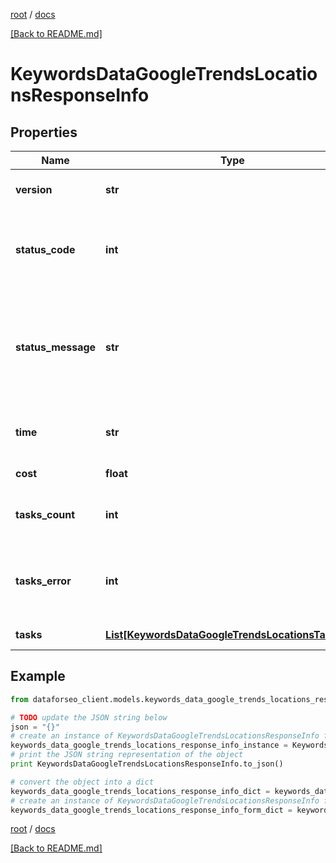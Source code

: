 [root](./../ "root") / [docs](./ "docs")

[[Back to README.md]](./../README.md "[Back to README.md]")

# KeywordsDataGoogleTrendsLocationsResponseInfo

## Properties

Name | Type | Description | Notes
------------ | ------------- | ------------- | -------------
**version** | **str** | the current version of the API | [optional]
**status_code** | **int** | general status code you can find the full list of the response codes here | [optional]
**status_message** | **str** | general informational message you can find the full list of general informational messages here | [optional]
**time** | **str** | total execution time, seconds | [optional]
**cost** | **float** | total tasks cost, USD | [optional]
**tasks_count** | **int** | the number of tasks in the tasks array | [optional]
**tasks_error** | **int** | the number of tasks in the tasks array returned with an error | [optional]
**tasks** | [**List[KeywordsDataGoogleTrendsLocationsTaskInfo]**](KeywordsDataGoogleTrendsLocationsTaskInfo.md) | array of tasks | [optional]

## Example

```python
from dataforseo_client.models.keywords_data_google_trends_locations_response_info import KeywordsDataGoogleTrendsLocationsResponseInfo

# TODO update the JSON string below
json = "{}"
# create an instance of KeywordsDataGoogleTrendsLocationsResponseInfo from a JSON string
keywords_data_google_trends_locations_response_info_instance = KeywordsDataGoogleTrendsLocationsResponseInfo.from_json(json)
# print the JSON string representation of the object
print KeywordsDataGoogleTrendsLocationsResponseInfo.to_json()

# convert the object into a dict
keywords_data_google_trends_locations_response_info_dict = keywords_data_google_trends_locations_response_info_instance.to_dict()
# create an instance of KeywordsDataGoogleTrendsLocationsResponseInfo from a dict
keywords_data_google_trends_locations_response_info_form_dict = keywords_data_google_trends_locations_response_info.from_dict(keywords_data_google_trends_locations_response_info_dict)
```

  

[root](./../ "root") / [docs](./ "docs")

[[Back to README.md]](./../README.md "[Back to README.md]")